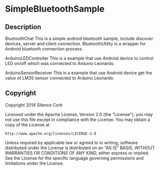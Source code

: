 SimpleBluetoothSample
==============

Description
--------------

BluetoothChat
This is a simple android bluetooth sample, include discover devices, server and client connection.
BluetoothUtility is a wrapper for Android bluetooth connection process.

ArduinoLEDController
This is a example that use Android device to control LED on/off which was connected to Arduino Leonardo.

ArduinoSensorReceiver
This is a example that use Android device get the value of LM35 sensor connected to Arduino Leonardo.



Copyright
--------------

Copyright 2014 Silence Cork

Licensed under the Apache License, Version 2.0 (the "License");
you may not use this file except in compliance with the License.
You may obtain a copy of the License at

    http://www.apache.org/licenses/LICENSE-2.0

Unless required by applicable law or agreed to in writing, software
distributed under the License is distributed on an "AS IS" BASIS,
WITHOUT WARRANTIES OR CONDITIONS OF ANY KIND, either express or implied.
See the License for the specific language governing permissions and
limitations under the License.
